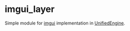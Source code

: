 # imgui_layer
Simple module for [imgui](https://github.com/ocornut/imgui) implementation in [UnifiedEngine](https://github.com/UnifiedEngine/UnifiedEngine).